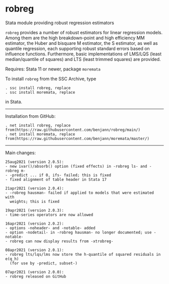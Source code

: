 # robreg
Stata module providing robust regression estimators

`robreg` provides a number of robust estimators for linear regression models.
Among them are the high breakdown-point and high efficiency MM estimator, the
Huber and bisquare M estimator, the S estimator, as well as quantile
regression, each supporting robust standard errors based on influence
functions. Furthermore, basic implementations of LMS/LQS (least median/quantile
of squares) and LTS (least trimmed squares) are provided.

Requires: Stata 11 or newer, package `moremata`

To install `robreg` from the SSC Archive, type

    . ssc install robreg, replace
    . ssc install moremata, replace

in Stata.

---

Installation from GitHub:

    . net install robreg, replace from(https://raw.githubusercontent.com/benjann/robreg/main/)
    . net install moremata, replace from(https://raw.githubusercontent.com/benjann/moremata/master/)

---

Main changes:

    25aug2021 (version 2.0.5):
    - new ivar()/absorb() option (fixed effects) in -robreg ls- and -robreg m-
    - -predict ... if 0, ifs- failed; this is fixed
    - fixed alignment of table header in Stata 17

    21apr2021 (version 2.0.4):
    - -robreg hausman- failed if applied to models that were estimated with
      weights; this is fixed
    
    19apr2021 (version 2.0.3):
    - time-series operators are now allowed
    
    16apr2021 (version 2.0.2):
    - options -noheader- and -notable- added
    - option -nodetail- in -robreg hausman- no longer documented; use -notable-
    - robreg can now display results from -xtrobreg-
    
    08apr2021 (version 2.0.1):
    - robreg lts/lqs/lms now store the h-quantile of squared residuals in e(q_h)
      (for use by -predict, subset-)
    
    07apr2021 (version 2.0.0):
    - robreg released on GitHub
